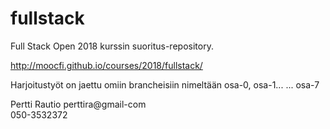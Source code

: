 # fullstack

Full Stack Open 2018 kurssin suoritus-repository.

http://moocfi.github.io/courses/2018/fullstack/

Harjoitustyöt on jaettu omiin brancheisiin nimeltään osa-0, osa-1... ... osa-7



Pertti Rautio 
perttira@gmail-com  
050-3532372
